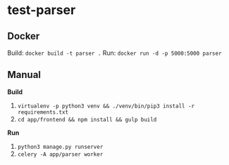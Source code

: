 # test-parser


## Docker 

Build: `docker build -t parser .`
Run: `docker run -d -p 5000:5000 parser`


## Manual

**Build** 

1. `virtualenv -p python3 venv && ./venv/bin/pip3 install -r requirements.txt`
2. `cd app/frontend && npm install && gulp build`

**Run** 

1. `python3 manage.py runserver`
2. `celery -A app/parser worker`
